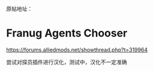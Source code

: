原帖地址：
# Franug Agents Chooser

https://forums.alliedmods.net/showthread.php?t=319964

尝试对探员插件进行汉化，测试中，汉化不一定准确
